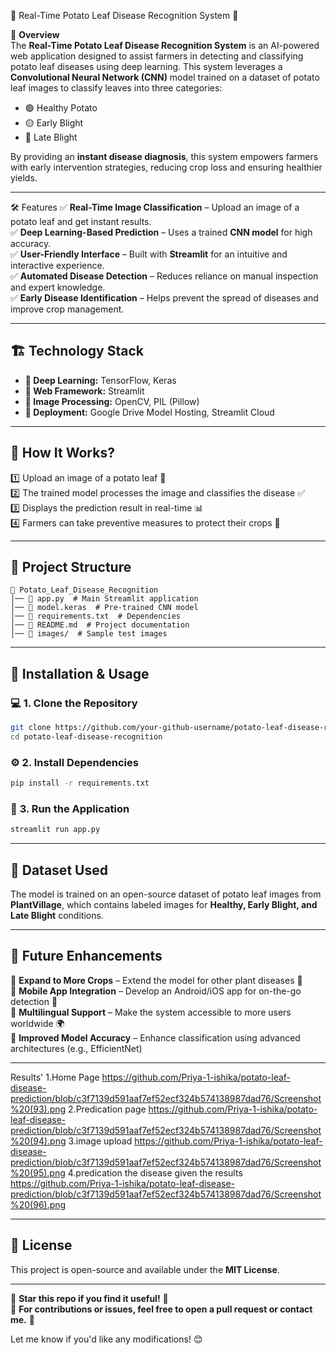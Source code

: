 🌱 Real-Time Potato Leaf Disease Recognition System 🌱  

🚀 **Overview**  
The **Real-Time Potato Leaf Disease Recognition System** is an AI-powered web application designed to assist farmers in detecting and classifying potato leaf diseases using deep learning. This system leverages a **Convolutional Neural Network (CNN)** model trained on a dataset of potato leaf images to classify leaves into three categories:  

- 🟢 Healthy Potato 
- 🟡 Early Blight
- 🔴 Late Blight

By providing an **instant disease diagnosis**, this system empowers farmers with early intervention strategies, reducing crop loss and ensuring healthier yields.  

---

🛠 Features 
✅ **Real-Time Image Classification** – Upload an image of a potato leaf and get instant results.  
✅ **Deep Learning-Based Prediction** – Uses a trained **CNN model** for high accuracy.  
✅ **User-Friendly Interface** – Built with **Streamlit** for an intuitive and interactive experience.  
✅ **Automated Disease Detection** – Reduces reliance on manual inspection and expert knowledge.  
✅ **Early Disease Identification** – Helps prevent the spread of diseases and improve crop management.  

---

## 🏗 **Technology Stack**  
- **📌 Deep Learning:** TensorFlow, Keras  
- **📌 Web Framework:** Streamlit  
- **📌 Image Processing:** OpenCV, PIL (Pillow)  
- **📌 Deployment:** Google Drive Model Hosting, Streamlit Cloud  

---

## 📌 **How It Works?**  
1️⃣ Upload an image of a potato leaf 🌿  
2️⃣ The trained model processes the image and classifies the disease ✅  
3️⃣ Displays the prediction result in real-time 📊  
4️⃣ Farmers can take preventive measures to protect their crops 🚜  

---

## 📂 **Project Structure**  
```
📁 Potato_Leaf_Disease_Recognition  
│── 📄 app.py  # Main Streamlit application  
│── 📄 model.keras  # Pre-trained CNN model  
│── 📄 requirements.txt  # Dependencies  
│── 📄 README.md  # Project documentation  
│── 📁 images/  # Sample test images  
```

---

## 🔗 **Installation & Usage**  
### 💻 **1. Clone the Repository**  
```bash
git clone https://github.com/your-github-username/potato-leaf-disease-recognition.git
cd potato-leaf-disease-recognition
```

### ⚙️ **2. Install Dependencies**  
```bash
pip install -r requirements.txt
```

### 🚀 **3. Run the Application**  
```bash
streamlit run app.py
```

---

## 📌 **Dataset Used**  
The model is trained on an open-source dataset of potato leaf images from **PlantVillage**, which contains labeled images for **Healthy, Early Blight, and Late Blight** conditions.  

---

## 📢 **Future Enhancements**  
🔹 **Expand to More Crops** – Extend the model for other plant diseases 🌾  
🔹 **Mobile App Integration** – Develop an Android/iOS app for on-the-go detection 📱  
🔹 **Multilingual Support** – Make the system accessible to more users worldwide 🌍  
🔹 **Improved Model Accuracy** – Enhance classification using advanced architectures (e.g., EfficientNet)   

---
Results' 
1.Home Page
https://github.com/Priya-1-ishika/potato-leaf-disease-prediction/blob/c3f7139d591aaf7ef52ecf324b574138987dad76/Screenshot%20(93).png
2.Predication page
https://github.com/Priya-1-ishika/potato-leaf-disease-prediction/blob/c3f7139d591aaf7ef52ecf324b574138987dad76/Screenshot%20(94).png
3.image upload
https://github.com/Priya-1-ishika/potato-leaf-disease-prediction/blob/c3f7139d591aaf7ef52ecf324b574138987dad76/Screenshot%20(95).png
4.predication the disease given the results
https://github.com/Priya-1-ishika/potato-leaf-disease-prediction/blob/c3f7139d591aaf7ef52ecf324b574138987dad76/Screenshot%20(96).png


---

## 📝 **License**  
This project is open-source and available under the **MIT License**.  

---

🌟 **Star this repo if you find it useful!** 🌟  
📩 **For contributions or issues, feel free to open a pull request or contact me.** 🚀  

Let me know if you'd like any modifications! 😊
